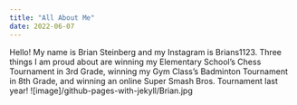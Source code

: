 ```yaml
---
title: "All About Me"
date: 2022-06-07
---
```

Hello! My name is Brian Steinberg and my Instagram is Brians1123. 
Three things I am proud about are winning my Elementary School’s Chess Tournament in 3rd Grade, 
winning my Gym Class’s Badminton Tournament in 8th Grade, 
and winning an online Super Smash Bros. Tournament last year!
![image]/github-pages-with-jekyll/Brian.jpg
